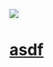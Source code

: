 <a href="https://www.instagram.com/hyo__831/" target="_blank"><img src="https://img.shields.io/badge/instagram-E4405F?style=flat-square&logo=instagram&logoColor=white"/>

<h1>asdf</h1>
